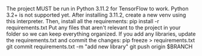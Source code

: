 The project MUST be run in Python 3.11.2 for TensorFlow to work. Python 3.2+ is not supported yet.
After installing 3.11.2, create a new venv using this interpreter. Then, install all the requirements:
pip install -r requirements.txt
Put any files that aren't relevant to the project in your folder so we can keep everything organized. 
If you add any libraries, update the requirements.txt and commit the changes: 
  pip freeze > requirements.txt
  git commit requirements.txt -m "add new library"
  git push origin $BRANCH

